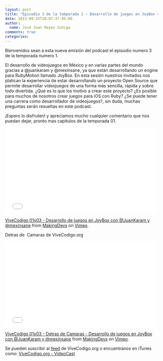 ```yaml
---
layout: post
title: "Episodio 3 de la temporada 1 – Desarrollo de juegos en JoyBox con @JuanKaram y @mexinsane"
date: 2013-09-25T10:07:37-05:00
author:
  name: José Juan Reyes Zuñiga
comments: true
categories: 
---
```


<p>Bienvenidos sean a esta nueva emisión del podcast el episodio numero 3 de la temporada numero 1.</p>
<p>El desarrollo de videojuegos en México y en varias partes del mundo gracias a @juankaram y @mexinsane, ya que están desarrollando un engine para RubyMotion llamado JoyBox. En esta sesión nuestros invitados nos platican la experiencia de estar desarrollando un proyecto Open Source que permite desarrollar videojuegos de una forma más sencilla, rápida y sobre todo divertida. ¿Qué es lo que los motivo a crear este proyecto? ¿Es posible para muchos de nosotros crear juegos para iOS con Ruby? ¿Se puede tener una carrera como desarrollador de videojuegos?, sin duda, muchas preguntas serán resueltas en este podcast.</p>
<p>¡Espero lo disfruten! y apreciamos mucho cualquier comentario que nos puedan dejar, pronto mas capítulos de la temporada 01.</p>
<p><iframe src="//player.vimeo.com/video/75350418" height="282" width="500" allowfullscreen="" frameborder="0"></iframe></p>
<!-- more -->
<p><a href="http://vimeo.com/75350418">ViveCodigo 01x03 - Desarrollo de juegos en JoyBox con @JuanKaram y @mexinsane</a> from <a href="http://vimeo.com/makingdevs">MakingDevs</a> on <a href="https://vimeo.com">Vimeo</a>.</p>
<p>Detras de  Camaras de ViveCodigo.org</p>
<p><iframe src="//player.vimeo.com/video/75350419" height="281" width="500" allowfullscreen="" frameborder="0"></iframe></p>
<p><a href="http://vimeo.com/75350419">ViveCodigo 01x03 - Detras de Camaras - Desarrollo de juegos en JoyBox con @JuanKaram y @mexinsane</a> from <a href="http://vimeo.com/makingdevs">MakingDevs</a> on <a href="https://vimeo.com">Vimeo</a>.</p>
<p>Se pueden suscribir al <a href="http://vivecodigo.org/feed.xml">feed</a> de ViveCodigo.org o encuentranos en iTunes como: <a href="https://itunes.apple.com/ca/podcast/vivecodigo.org-videocast/id685052596">ViveCodigo.org - VideoCast</a></p>
